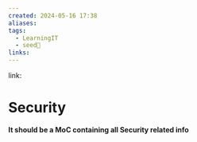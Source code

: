 ```yaml
---
created: 2024-05-16 17:38
aliases: 
tags:
  - LearningIT
  - seed🌱
links:
---
```


link:

# Security

**It should be a MoC containing all Security related info**